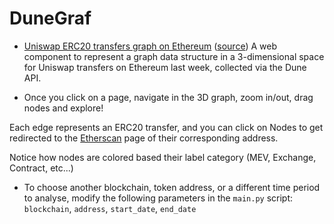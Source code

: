 DuneGraf
=======================

* [Uniswap ERC20 transfers graph on Ethereum](https://soispoke.github.io/DuneGraf/example/large-graph/) ([source](https://github.com/soispoke/DuneGraf/blob/main/example/large-graph/index.html)) A web component to represent a graph data structure in a 3-dimensional space for Uniswap transfers on Ethereum last week, collected via the Dune API.

* Once you click on a page, navigate in the 3D graph, zoom in/out, drag nodes and explore!

Each edge represents an ERC20 transfer, and you can click on Nodes to get redirected to the [Etherscan](https://etherscan.io/) page of their corresponding 
address.

Notice how nodes are colored based their label category (MEV, Exchange, Contract, etc...)

* To choose another blockchain, token address, or a different time period to analyse, modify the following parameters in the `main.py` script:
   `blockchain`, `address`, `start_date`, `end_date`


